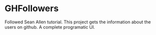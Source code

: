 # GHFollowers
Followed Sean Allen tutorial.
This project gets the information about the users on github.
A complete programatic UI.


